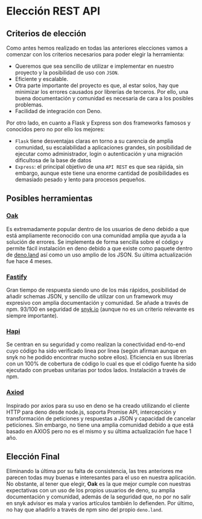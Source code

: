 # Elección REST API

## Criterios de elección

Como antes hemos realizado en todas las anteriores elecciones vamos a comenzar 
con los criterios necesarios para poder elegir la herramienta:

- Queremos que sea sencillo de utilizar e implementar en nuestro proyecto y la posibilidad de uso con `JSON`.
- Eficiente y escalable.
- Otra parte importante del proyecto es que, al estar solos, hay que minimizar los errores causados por librerías de terceros. Por ello, una buena documentación y comunidad es necesaria de cara a los posibles problemas.
- Facilidad de integración con Deno.

Por otro lado, en cuanto a Flask y Express son dos frameworks famosos y conocidos pero no por ello los mejores:

- `Flask` tiene desventajas claras en torno a su carencia de amplia comunidad, su escalabilidad a aplicaciones grandes, sin posibilidad de ejecutar como administrador, login o autenticación y una migración dificultosa de la base de datos
- `Express`: el principal objetivo de una `API REST` es que sea rápida, sin embargo, aunque este tiene una enorme cantidad de posibilidades es demasiado pesado y lento para procesos pequeños.

## Posibles herramientas

### [Oak](https://deno.land/x/oak@v12.6.1)

Es extremadamente popular dentro de los usuarios de deno debido a que está ampliamente reconocido con una comunidad amplia que ayuda a la solución de errores. Se implementa de forma sencilla sobre el código y permite fácil instalación en deno debido a que existe como paquete dentro de [deno.land](http://deno.land) así como un uso amplio de los JSON. Su última actualización  fue hace 4 meses.

### [Fastify](https://fastify.dev/)

Gran tiempo de respuesta siendo uno de los más rápidos, posibilidad de añadir schemas JSON, y sencillo de utilizar con un framework muy expresivo con amplia documentación y comunidad. Se añade a través de npm. 93/100 en seguridad de [snyk.io](http://snyk.io) (aunque no es un criterio relevante es siempre importante).

### [Hapi](https://hapi.dev/)

Se centran en su seguridad y como realizan la conectividad end-to-end cuyo código ha sido verificado linea por linea (según afirman aunque en snyk no he podido encontrar mucho sobre ellos). Eficiencia en sus librerías con un 100% de cobertura de código lo cual es que el código fuente ha sido ejecutado con pruebas unitarias por todos lados. Instalación a través de npm.

### [Axiod](https://deno.land/x/axiod@0.26.2)

Inspirado por axios para su uso en deno se ha creado utilizando el cliente HTTP para deno desde node.js, soporta Promise API, intercepción y transformación de peticiones y respuestas a JSON y capacidad de cancelar peticiones. Sin embargo, no tiene una amplia comunidad debido a que está basado en AXIOS pero no es el mismo y su última actualización fue hace 1 año.

## Elección Final

Eliminando la última por su falta de consistencia, las tres anteriores me parecen todas muy buenas e interesantes para el uso en nuestra aplicación. No obstante, al tener que elegir, **Oak**  es la que mejor cumple con nuestras expectativas con un uso de los propios usuarios de deno, su amplia documentación y comunidad, además de la seguridad que, no por no salir en snyk advisor es mala y varios artículos también lo defienden. Por último, no hay que añadirlo a través de npm sino del propio `deno.land`.